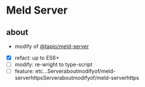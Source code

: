 Meld Server
===========

## about
- modify of [@tapio/meld-server](https://github.com/tapio/meld-server)
- [x] refact: up to ES6+
- [ ] modify: re-wright to type-script
- [ ] feature: etc...Serveraboutmodifyof/meld-serverhttpsServeraboutmodifyof/meld-serverhttps
